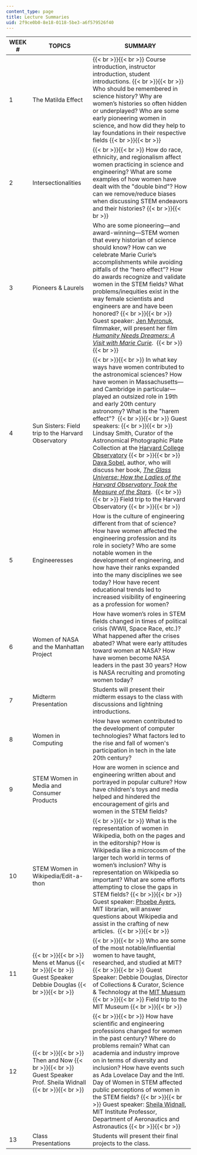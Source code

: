 ```yaml
---
content_type: page
title: Lecture Summaries
uid: 2f9ce0b0-8e18-0118-5be3-a6f579526f40
---
```


| WEEK # | TOPICS | SUMMARY |
| --- | --- | --- |
| 1 | The Matilda Effect |  {{< br >}}{{< br >}} Course introduction, instructor introduction, student introductions. {{< br >}}{{< br >}} Who should be remembered in science history? Why are women’s histories so often hidden or underplayed? Who are some early pioneering women in science, and how did they help to lay foundations in their respective fields {{< br >}}{{< br >}}  |
| 2 | Intersectionalities |  {{< br >}}{{< br >}} How do race, ethnicity, and regionalism affect women practicing in science and engineering? What are some examples of how women have dealt with the "double bind"? How can we remove/reduce biases when discussing STEM endeavors and their histories? {{< br >}}{{< br >}}  |
| 3 | Pioneers & Laurels | Who are some pioneering—and award-winning—STEM women that every historian of science should know? How can we celebrate Marie Curie’s accomplishments while avoiding pitfalls of the “hero effect”? How do awards recognize and validate women in the STEM fields? What problems/inequities exist in the way female scientists and engineers are and have been honored? {{< br >}}{{< br >}} Guest speaker: [Jen Myronuk](http://filmmakerscollab.org/members/profile/jen-myronuk/), filmmaker, will present her film _[Humanity Needs Dreamers: A Visit with Marie Curie](http://humanityneedsdreamers.org/)_.  {{< br >}}{{< br >}}  |
| 4 | Sun Sisters: Field trip to the Harvard Observatory |  {{< br >}}{{< br >}} In what key ways have women contributed to the astronomical sciences? How have women in Massachusetts—and Cambridge in particular—played an outsized role in 19th and early 20th century astronomy? What is the "harem effect"?  {{< br >}}{{< br >}} Guest speakers: {{< br >}}{{< br >}} Lindsay Smith, Curator of the Astronomical Photographic Plate Collection at the [Harvard College Observatory](https://www.cfa.harvard.edu/hco) {{< br >}}{{< br >}} [Dava Sobel](http://www.davasobel.com/), author, who will discuss her book, _[The Glass Universe: How the Ladies of the Harvard Observatory Took the Measure of the Stars](https://www.penguinrandomhouse.com/books/315726/the-glass-universe-by-dava-sobel/9780143111344/)_.  {{< br >}}{{< br >}} Field trip to the Harvard Observatory {{< br >}}{{< br >}}  |
| 5 | Engineeresses | How is the culture of engineering different from that of science? How have women affected the engineering profession and its role in society? Who are some notable women in the development of engineering, and how have their ranks expanded into the many disciplines we see today? How have recent educational trends led to increased visibility of engineering as a profession for women? |
| 6 | Women of NASA and the Manhattan Project | How have women’s roles in STEM fields changed in times of political crisis (WWII, Space Race, etc.)? What happened after the crises abated? What were early attitudes toward women at NASA? How have women become NASA leaders in the past 30 years? How is NASA recruiting and promoting women today? |
| 7 | Midterm Presentation | Students will present their midterm essays to the class with discussions and lightning introductions. |
| 8 | Women in Computing | How have women contributed to the development of computer technologies? What factors led to the rise and fall of women's participation in tech in the late 20th century? |
| 9 | STEM Women in Media and Consumer Products | How are women in science and engineering written about and portrayed in popular culture? How have children's toys and media helped and hindered the encouragement of girls and women in the STEM fields? |
| 10 | STEM Women in Wikipedia/Edit-a-thon |  {{< br >}}{{< br >}} What is the representation of women in Wikipedia, both on the pages and in the editorship? How is Wikipedia like a microcosm of the larger tech world in terms of women’s inclusion? Why is representation on Wikipedia so important? What are some efforts attempting to close the gaps in STEM fields? {{< br >}}{{< br >}} Guest speaker: [Phoebe Ayers](http://phoebeayers.info/), MIT librarian, will answer questions about Wikipedia and assist in the crafting of new articles.  {{< br >}}{{< br >}}  |
| 11 |  {{< br >}}{{< br >}} Mens et Manus {{< br >}}{{< br >}} Guest Speaker Debbie Douglas {{< br >}}{{< br >}}  |  {{< br >}}{{< br >}} Who are some of the most notable/influential women to have taught, researched, and studied at MIT? {{< br >}}{{< br >}} Guest Speaker: Debbie Douglas, Director of Collections & Curator, Science & Technology at the [MIT Muesum](https://mitmuseum.mit.edu/) {{< br >}}{{< br >}} Field trip to the MIT Museum {{< br >}}{{< br >}}  |
| 12 |  {{< br >}}{{< br >}} Then and Now {{< br >}}{{< br >}} Guest Speaker Prof. Sheila Widnall {{< br >}}{{< br >}}  |  {{< br >}}{{< br >}} How have scientific and engineering professions changed for women in the past century? Where do problems remain? What can academia and industry improve on in terms of diversity and inclusion? How have events such as Ada Lovelace Day and the Intl. Day of Women in STEM affected public perceptions of women in the STEM fields? {{< br >}}{{< br >}} Guest speaker: [Sheila Widnall](http://aeroastro.mit.edu/faculty-research/faculty-list/sheila-widnall), MIT Institute Professor, Department of Aeronautics and Astronautics {{< br >}}{{< br >}}  |
| 13 | Class Presentations | Students will present their final projects to the class.